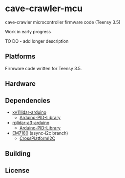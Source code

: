 # cave-crawler-mcu

cave-crawler microcontroller firmware code (Teensy 3.5)

Work in early progress

TO DO - add longer description

## Platforms

Firmware code written for Teensy 3.5.

## Hardware

## Dependencies

- [xv11lidar-arduino](https://github.com/bmegli/xv11lidar-arduino)
   - [Arduino-PID-Library](https://github.com/br3ttb/Arduino-PID-Library)
- [rplidar-a3-arduino](https://github.com/bmegli/rplidar-a3-arduino.git)
   - [Arduino-PID-Library](https://github.com/br3ttb/Arduino-PID-Library)
- [EM7180](https://github.com/bmegli/EM7180.git) (async-i2c branch)
   - [CrossPlatformI2C](https://github.com/bmegli/CrossPlatformI2C.git)

## Building

## License

